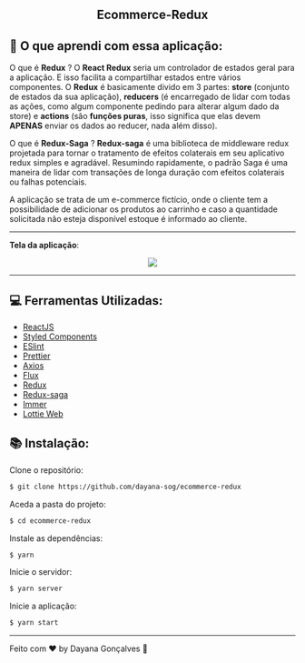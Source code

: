 

## <p align="center"> Ecommerce-Redux </p>

## :rocket: O que aprendi com essa  aplicação:

O que é **Redux** ? 
	O **React Redux** seria um controlador de estados geral para a aplicação. E isso facilita a compartilhar estados entre vários componentes.
	O **Redux** é basicamente divido em 3 partes: **store** (conjunto de estados da sua aplicação), **reducers** (é encarregado de lidar com todas as ações, como algum componente pedindo para alterar algum dado da store) e **actions** (são **funções puras**, isso significa que elas devem **APENAS** enviar os dados ao reducer, nada além disso).

O que é **Redux-Saga** ?
**Redux-saga** é uma biblioteca de middleware redux projetada para tornar o tratamento de efeitos colaterais em seu aplicativo redux simples e agradável.
Resumindo rapidamente, o padrão Saga é uma maneira de lidar com transações de longa duração com efeitos colaterais ou falhas potenciais.

A aplicação se trata de um e-commerce fictício, onde o cliente tem a possibilidade de adicionar os produtos ao carrinho e caso a quantidade solicitada não esteja disponível estoque é informado ao cliente.

---
**Tela da aplicação**:

<p align="center">
	<img src="https://user-images.githubusercontent.com/57035171/95382124-16e98a80-08e1-11eb-9398-4ab526a31d89.gif" />
</p>



----

## :computer: Ferramentas Utilizadas:

- [ReactJS](https://reactjs.org/)
- [Styled Components](https://styled-components.com/docs/basics)
- [ESlint](https://eslint.org/docs/user-guide/configuring)
- [Prettier](https://github.com/prettier/prettier-eslint)
- [Axios](https://github.com/axios/axios)
-   [Flux](https://facebook.github.io/flux/)
-   [Redux](https://github.com/reduxjs/react-redux)
-   [Redux-saga](https://redux-saga.js.org/)
-  [Immer](https://immerjs.github.io/immer/docs/introduction)
-  [Lottie Web](https://www.npmjs.com/package/lottie-react-web)

## :books: Instalação:

Clone o repositório:
```sh
$ git clone https://github.com/dayana-sog/ecommerce-redux
```

Aceda a pasta do projeto:
```sh
$ cd ecommerce-redux
```

Instale as dependências:
```sh
$ yarn
```
Inicie o servidor:
```sh
$ yarn server
```
Inicie a aplicação:
```sh
$ yarn start
```

---

Feito com ♥ by Dayana Gonçalves  👋 
